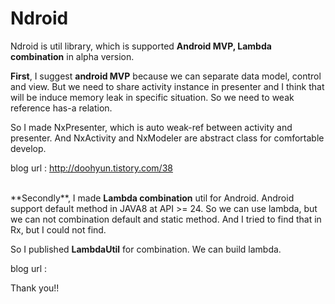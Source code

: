# Ndroid

Ndroid is util library, which is supported <B>Android MVP, Lambda combination</B> in alpha version.

**First**, I suggest <B>android MVP</B> because we can separate data model, control and view.
But we need to share activity instance in presenter and I think that will be induce memory leak in specific situation. So we need to weak reference has-a relation. 

So I made NxPresenter, which is auto weak-ref between activity and presenter. 
And NxActivity and NxModeler are abstract class for comfortable develop.

blog url : http://doohyun.tistory.com/38

<BR/>
**Secondly**, I made <B>Lambda combination</B> util for Android. 
Android support default method in JAVA8 at API >= 24. So we can use lambda, but we can not combination default and static method. And I tried to find that in Rx, but I could not find.

So I published <B>LambdaUtil</B> for combination. We can build lambda.

blog url : 

Thank you!!

